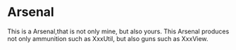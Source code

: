 # Arsenal
  This is a Arsenal,that is not only mine, but also yours. This Arsenal produces not only ammunition such as XxxUtil, but also guns such as XxxView.
